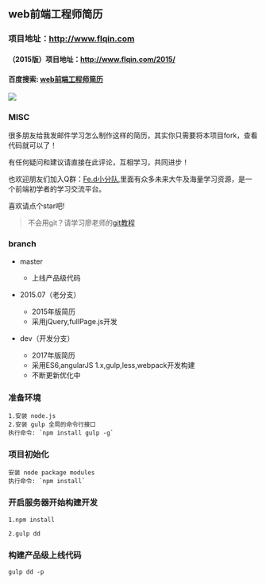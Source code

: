 ## web前端工程师简历

### 项目地址：http://www.flqin.com

#### （2015版）项目地址：http://www.flqin.com/2015/

#### 百度搜索: [web前端工程师简历](https://www.baidu.com/s?ie=UTF-8&wd=web%E5%89%8D%E7%AB%AF%E5%B7%A5%E7%A8%8B%E5%B8%88%E7%AE%80%E5%8E%86)

![](https://raw.githubusercontent.com/zhaoky/flqin/master/src/img/web.jpg)

### MISC

很多朋友给我发邮件学习怎么制作这样的简历，其实你只需要将本项目fork，查看代码就可以了！

有任何疑问和建议请直接在此评论，互相学习，共同进步！

也欢迎朋友们加入Q群：[Fe.d小分队](http://t.cn/RtlQbTq),里面有众多未来大牛及海量学习资源，是一个前端初学者的学习交流平台。

喜欢请点个star吧!

>不会用git？请学习廖老师的[git教程](http://www.liaoxuefeng.com/wiki/0013739516305929606dd18361248578c67b8067c8c017b000)

### branch
* master 

    + 上线产品级代码
* 2015.07（老分支）

    + 2015年版简历
    + 采用jQuery,fullPage.js开发
* dev（开发分支）

    + 2017年版简历
    + 采用ES6,angularJS 1.x,gulp,less,webpack开发构建
    + 不断更新优化中    

### 准备环境 

    1.安装 node.js  
    2.安装 gulp 全局的命令行接口  
    执行命令: `npm install gulp -g`

### 项目初始化 

    安装 node package modules
    执行命令: `npm install`    
    
### 开启服务器开始构建开发

    1.npm install
    
    2.gulp dd
    
### 构建产品级上线代码

    gulp dd -p   